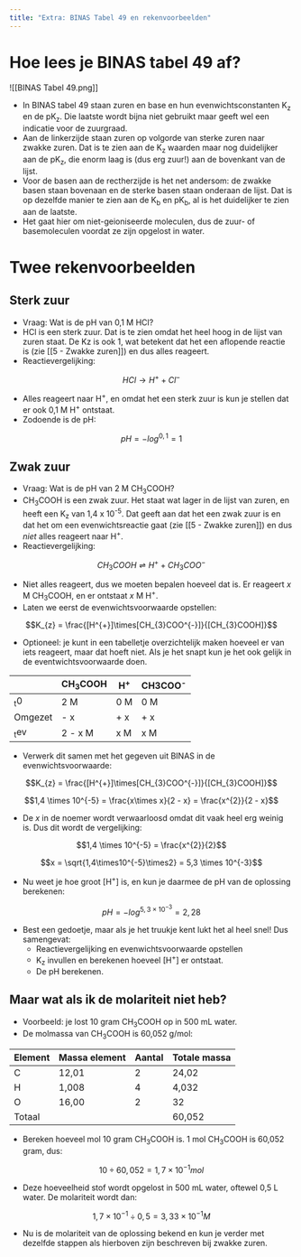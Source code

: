 ```yaml
---
title: "Extra: BINAS Tabel 49 en rekenvoorbeelden"
---
```

# Hoe lees je BINAS tabel 49 af?
![[BINAS Tabel 49.png]]
- In BINAS tabel 49 staan zuren en base en hun evenwichtsconstanten K<sub>z</sub> en de pK<sub>z</sub>. Die laatste wordt bijna niet gebruikt maar geeft wel een indicatie voor de zuurgraad.
- Aan de linkerzijde staan zuren op volgorde van sterke zuren naar zwakke zuren. Dat is te zien aan de K<sub>z</sub> waarden maar nog duidelijker aan de pK<sub>z</sub>, die enorm laag is (dus erg zuur!) aan de bovenkant van de lijst.
- Voor de basen aan de rectherzijde is het net andersom: de zwakke basen staan bovenaan en de sterke basen staan onderaan de lijst. Dat is op dezelfde manier te zien aan de K<sub>b</sub> en pK<sub>b</sub>, al is het duidelijker te zien aan de laatste.
- Het gaat hier om niet-geioniseerde moleculen, dus de zuur- of basemoleculen voordat ze zijn opgelost in water.

# Twee rekenvoorbeelden
## Sterk zuur
- Vraag: Wat is de pH van 0,1 M HCl?
- HCl is een sterk zuur. Dat is te zien omdat het heel hoog in de lijst van zuren staat. De Kz is ook 1, wat betekent dat het een aflopende reactie is (zie [[5 - Zwakke zuren]]) en dus alles reageert.
- Reactievergelijking:

 $$HCl \rightarrow H^{+} + Cl^{-}$$
- Alles reageert naar H<sup>+</sup>, en omdat het een sterk zuur is kun je stellen dat er ook 0,1 M H<sup>+</sup> ontstaat.
- Zodoende is de pH:

$$ pH = -log^{0,1} = 1$$
## Zwak zuur
- Vraag: Wat is de pH van 2 M CH<sub>3</sub>COOH?
- CH<sub>3</sub>COOH is een zwak zuur. Het staat wat lager in de lijst van zuren, en heeft een K<sub>z</sub> van 1,4 x 10<sup>-5</sup>. Dat geeft aan dat het een zwak zuur is en dat het om een evenwichtsreactie gaat (zie [[5 - Zwakke zuren]]) en dus *niet* alles reageert naar H<sup>+</sup>.
- Reactievergelijking:
 
$$CH_{3}COOH \rightleftharpoons H^{+} + CH_{3}COO^{-}$$
- Niet alles reageert, dus we moeten bepalen hoeveel dat is. Er reageert *x* M CH<sub>3</sub>COOH, en er ontstaat *x* M H<sup>+</sup>.
- Laten we eerst de evenwichtsvoorwaarde opstellen:

$$K_{z} = \frac{[H^{+}]\times[CH_{3}COO^{-}]}{[CH_{3}COOH]}$$
- Optioneel: je kunt in een tabelletje overzichtelijk maken hoeveel er van iets reageert, maar dat hoeft niet. Als je het snapt kun je het ook gelijk in de eventwichtsvoorwaarde doen.

|                | CH<sub>3</sub>COOH | H<sup>+</sup> | CH3COO<sup>-</sup> |
| -------------- | ------------------ | ------------- | ------------------ |
| <sub>t</sub>0  | 2 M                | 0 M           | 0 M                |
| Omgezet        | - x                | + x           | + x                |
| <sub>t</sub>ev | 2 - x M            | x M           | x M                |
- Verwerk dit samen met het gegeven uit BINAS in de evenwichtsvoorwaarde:

$$K_{z} = \frac{[H^{+}]\times[CH_{3}COO^{-}]}{[CH_{3}COOH]}$$

$$1,4 \times 10^{-5} = \frac{x\times x}{2 - x} = \frac{x^{2}}{2 - x}$$
- De *x* in de noemer wordt verwaarloosd omdat dit vaak heel erg weinig is. Dus dit wordt de vergelijking:

$$1,4 \times 10^{-5} = \frac{x^{2}}{2}$$

$$x = \sqrt{1,4\times10^{-5}\times2} = 5,3 \times 10^{-3}$$
- Nu weet je hoe groot \[H<sup>+</sup>\] is, en kun je daarmee de pH van de oplossing berekenen:

$$pH = -log^{5,3\times10^{-3}} = 2,28$$
- Best een gedoetje, maar als je het truukje kent lukt het al heel snel! Dus samengevat:
	- Reactievergelijking en evenwichtsvoorwaarde opstellen
	- K<sub>z</sub> invullen en berekenen hoeveel \[H<sup>+</sup>\] er ontstaat.
	- De pH berekenen.

## Maar wat als ik de molariteit niet heb?
- Voorbeeld: je lost 10 gram CH<sub>3</sub>COOH op in 500 mL water.
- De molmassa van CH<sub>3</sub>COOH is 60,052 g/mol:

| Element | Massa element | Aantal | Totale massa |
| ------- | ------------- | ------ | ------------ |
| C       | 12,01         | 2      | 24,02        |
| H       | 1,008         | 4      | 4,032        |
| O       | 16,00         | 2      | 32           |
| Totaal  |               |        | 60,052       |
- Bereken hoeveel mol 10 gram CH<sub>3</sub>COOH is. 1 mol CH<sub>3</sub>COOH is 60,052 gram, dus:

$$10 \div 60,052 = 1,7 \times 10^{-1} mol$$
- Deze hoeveelheid stof wordt opgelost in 500 mL water, oftewel 0,5 L water. De molariteit wordt dan:

$$1,7\times10^{-1} \div 0,5 = 3,33 \times 10^{-1} M$$
- Nu is de molariteit van de oplossing bekend en kun je verder met dezelfde stappen als hierboven zijn beschreven bij zwakke zuren.